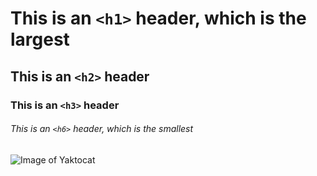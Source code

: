 # This is an `<h1>` header, which is the largest

## This is an `<h2>` header
### This is an `<h3>` header
###### This is an `<h6>` header, which is the smallest
![Image of Yaktocat](https://octodex.github.com/images/yaktocat.png)
